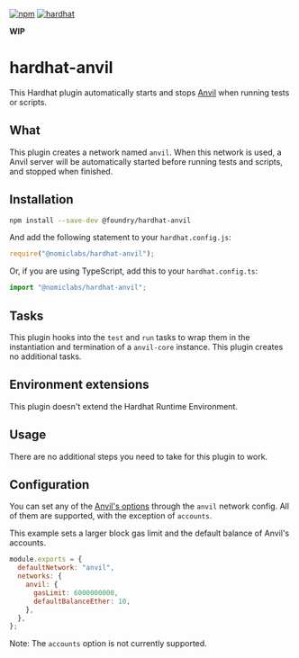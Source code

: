 [![npm](https://img.shields.io/npm/v/@nomiclabs/hardhat-anvil.svg)](https://www.npmjs.com/package/@nomiclabs/hardhat-anvil) [![hardhat](https://hardhat.org/buidler-plugin-badge.svg?1)](https://hardhat.org)

**WIP**

# hardhat-anvil

This Hardhat plugin automatically starts and stops [Anvil](https://github.com/foundry-rs/foundry/anvil) when running tests or scripts.

## What

This plugin creates a network named `anvil`. When this network is used, a Anvil server will be automatically started before running tests and scripts, and stopped when finished.

## Installation

```bash
npm install --save-dev @foundry/hardhat-anvil
```

And add the following statement to your `hardhat.config.js`:

```js
require("@nomiclabs/hardhat-anvil");
```

Or, if you are using TypeScript, add this to your `hardhat.config.ts`:

```js
import "@nomiclabs/hardhat-anvil";
```

## Tasks

This plugin hooks into the `test` and `run` tasks to wrap them in the instantiation and termination of a `anvil-core` instance. This plugin creates no additional tasks.

## Environment extensions

This plugin doesn't extend the Hardhat Runtime Environment.

## Usage

There are no additional steps you need to take for this plugin to work.

## Configuration

You can set any of the [Anvil's options](https://github.com/trufflesuite/anvil-core#options) through the `anvil` network config. All of them are supported, with the exception of `accounts`.

This example sets a larger block gas limit and the default balance of Anvil's accounts.

```js
module.exports = {
  defaultNetwork: "anvil",
  networks: {
    anvil: {
      gasLimit: 6000000000,
      defaultBalanceEther: 10,
    },
  },
};
```

Note: The `accounts` option is not currently supported.
